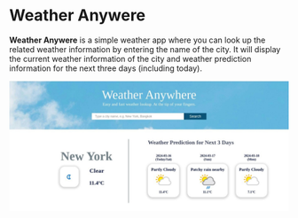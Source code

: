 # Weather Anywere

**Weather Anywere** is a simple weather app where you can look up the related weather information by entering the name of the city. It will display the current weather information of the city and weather prediction information for the next three days (including today).

![Example Image of the front page of Weather Anywhere Website](./weather.jpg)
